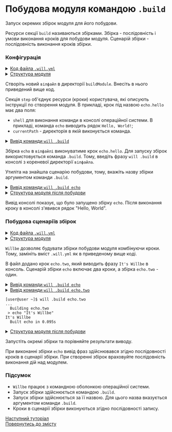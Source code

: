 # Побудова модуля командою <code>.build</code>

Запуск окремих збірок модуля для його побудови.

Ресурси cекції `build` називаються збірками. Збірка - послідовність і умови виконання кроків для побудови модуля. Сценарій збірки - послідовність виконання кроків збірки.  

### Конфігурація

<details>
  <summary><u>Код файла <code>.will.yml</code></u></summary>

```yaml
about :

    name : buildModule
    description : "Using build command"
    version : 0.0.1
    keywords :
        - willbe

step :

  echo.hello :
    shell : echo "Hello, World!"
    currentPath : '.'

build :

  echo:
    steps :
       - echo.hello

```

</details>
<details>
  <summary><u>Структура модуля</u></summary>

```
buildModule              
     └── .will.yml     

```

</details>

Створіть новий `вілфайл` в директорії `buildModule`. Внесіть в нього приведений вище код.  

Секція `step` об'єднує ресурси (кроки) користувача, які описують інструкції по створення модуля. В прикладі, крок під назвою `echo.hello` має два поля:
- `shell` для виконання команди в консолі операційної системи. В прикладі, команда `echo` виводить рядок `Hello, World!`;
- `currentPath` - директорія в якій виконується команда.    

<details>
  <summary><u>Вивід команди <code>will .build</code></u></summary>

```
[user@user ~]$ will .build
...
Please specify exactly one build scenario, none satisfies passed arguments

```

</details>

Збірка `echo` в `вілфайлі` виконуватиме крок `echo.hello`. Для запуску збірок використовується команда `.build`. Тому, введіть фразу `will .build` в консолі з кореневої директорії `вілфайла`. 

Утиліта на знайшла сценарію побудови, тому, вкажіть назву збірки аргументом команди `.build`.

<details>
  <summary><u>Вивід команди <code>will .build echo</code></u></summary>

```
[user@user ~]$ will .build echo
Command ".build echo"
...
  Building echo
 > echo "Hello, World"
Hello, World
  Built echo.debug in 0.089s

```

</details>
<details>
  <summary><u>Структура модуля після побудови</u></summary>

```
buildModule              
     └── .will.yml     

```

</details> 

Вивід консолі показує, що було запущено збірку `echo`. Після виконання кроку в консолі з'явився рядок "Hello, World". 

### Побудова сценаріїв збірок

<details>
  <summary><u>Код файла <code>.will.yml</code></u></summary>

```yaml

about :

    name : buildModuleWithCriterion
    description : "Output of various phrases using criterions"
    version : 0.0.1
    keywords :
        - willbe

step :

  echo.hello :
    shell : echo "Hello, World"
    currentPath : '.'

  echo.two :
    shell : echo "It's Willbe"
    currentPath : '.'    

build :

  echo:
    steps :
       - echo.hello
       - echo.two

  echo.two:
    steps :
       - echo.two      

```

</details>
<details>
  <summary><u>Структура модуля</u></summary>

```
buildModule              
     └── .will.yml     

```

</details> 

`Willbe` дозволяє будувати збірки побудови модуля комбінуючи кроки. Тому, замініть вміст `.will.yml` як в приведеному вище коді.

В файл додано крок `echo.two`, який виводить фразу `It's Willbe` в консоль. Сценарій збірки `echo` включає два кроки, а збірка `echo.two` - один.   

<details>
  <summary><u>Вивід команди <code>will .build echo</code></u></summary>

```
[user@user ~]$ will .build echo
...
  Building echo
 > echo "Hello, World"
Hello, World
 > echo "It's Willbe"
It's Willbe
  Built echo in 0.275s

```

</details>
<details>
  <summary><u>Вивід команди <code>will .build echo.two</code></u>


```
[user@user ~]$ will .build echo.two
...
  Building echo.two
 > echo "It's Willbe"
It's Willbe
  Built echo in 0.095s

```
</details>
<details>
  <summary><u>Структура модуля після побудови</u></summary>

```
buildModule              
     └── .will.yml     

```

</details>

Запустіть окремі збірки та порівняйте результати виводу.  

При виконанні збірки `echo` вивід фраз здійснювався згідно послідовності кроків в сценарії збірки. При створенні збірок враховуйте послідовність виконання дій над модулем.

### Підсумок

- `Willbe` працює з командною оболонкою операційної системи.
- Запуск збірки здійснюється командою `.build`. 
- Запуск збірки здійснюється за її назвою. Для цього назва вказується аргументом команди `.build`.
- Кроки в сценарії збірки виконуються згідно послідовності запису.  

[Наступний туторіал](StepsPredefined.md)  
[Повернутись до змісту](../README.md#tutorials)
